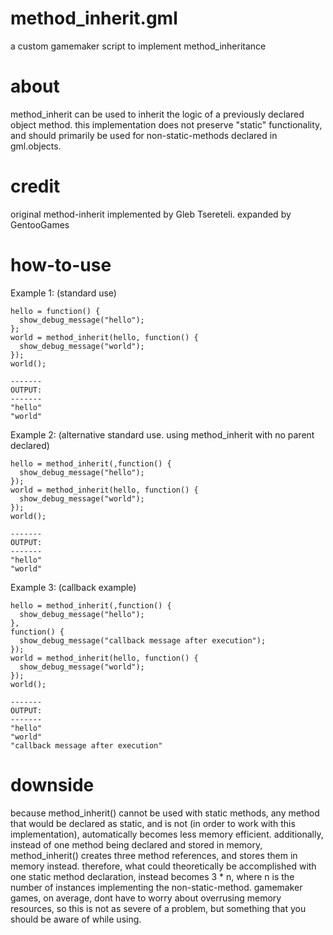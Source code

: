 # method_inherit.gml
a custom gamemaker script to implement method_inheritance

# about
method_inherit can be used to inherit the logic of a previously declared object method.
this implementation does not preserve "static" functionality, and should primarily be used for non-static-methods declared in gml.objects.

# credit
original method-inherit implemented by Gleb Tsereteli. expanded by GentooGames

# how-to-use
Example 1: (standard use)
```
hello = function() {
  show_debug_message("hello");
};
world = method_inherit(hello, function() {
  show_debug_message("world");
});
world();

-------
OUTPUT:
-------
"hello"
"world"
```
Example 2: (alternative standard use. using method_inherit with no parent declared)
```
hello = method_inherit(,function() {
  show_debug_message("hello");
});
world = method_inherit(hello, function() {
  show_debug_message("world");
});
world();

-------
OUTPUT:
-------
"hello"
"world"
```
Example 3: (callback example)
```
hello = method_inherit(,function() {
  show_debug_message("hello");
}, 
function() {
  show_debug_message("callback message after execution");
});
world = method_inherit(hello, function() {
  show_debug_message("world");
});
world();

-------
OUTPUT:
-------
"hello"
"world"
"callback message after execution"
```

# downside
because method_inherit() cannot be used with static methods, any method that would be declared as static, and is not (in order to work with this implementation), automatically becomes less memory efficient. additionally, instead of one method being declared and stored in memory, method_inherit() creates three method references, and stores them in memory instead. therefore, what could theoretically be accomplished with one static method declaration, instead becomes 3 * n, where n is the number of instances implementing the non-static-method. gamemaker games, on average, dont have to worry about overrusing memory resources, so this is not as severe of a problem, but something that you should be aware of while using.
